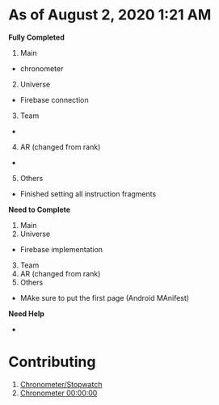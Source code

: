 # As of August 2, 2020 1:21 AM

**Fully Completed**

1. Main
- chronometer
2. Universe
- Firebase connection
3. Team
-
4. AR (changed from rank)
-
5. Others
- Finished setting all instruction fragments

**Need to Complete**

1. Main
2. Universe
- Firebase implementation
3. Team
4. AR (changed from rank)
5. Others
- MAke sure to put the first page (Android MAnifest)

**Need Help**

- 

# Contributing
1. [Chronometer/Stopwatch](https://www.youtube.com/watch?v=RLnb4vVkftc)
2. [Chronometer 00:00:00](https://stackoverflow.com/questions/4152569/how-to-change-format-of-chronometer)
